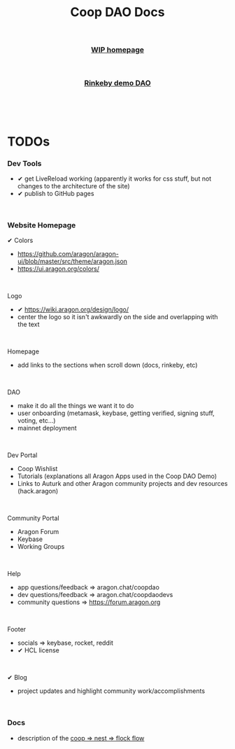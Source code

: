 <h1 align="center">
  Coop DAO Docs
</h1>
<br>
<h3 align="center">
  <a href='https://aragoncoop.github.io/coop-dao-docs/'>WIP homepage</a>
</h3> 
<br>
<h3 align="center">
  <a href='https://rinkeby.aragon.org/#/flight.aragonid.eth/0xd13a1c90050dca41082c830b94145b323791b320'>Rinkeby demo DAO</a>
</h3>

<br><br><br>

# TODOs

### Dev Tools 
- ✔ get LiveReload working (apparently it works for css stuff, but not changes to the architecture of the site)
- ✔ publish to GitHub pages

<br />

### Website Homepage 

✔ Colors
- https://github.com/aragon/aragon-ui/blob/master/src/theme/aragon.json
- https://ui.aragon.org/colors/

<br />

Logo
- ✔ https://wiki.aragon.org/design/logo/
- center the logo so it isn't awkwardly on the side and overlapping with the text

<br />

Homepage
- add links to the sections when scroll down (docs, rinkeby, etc)

<br />

DAO
- make it do all the things we want it to do
- user onboarding (metamask, keybase, getting verified, signing stuff, voting, etc...)
- mainnet deployment

<br />

Dev Portal
- Coop Wishlist 
- Tutorials (explanations all Aragon Apps used in the Coop DAO Demo)
- Links to Auturk and other Aragon community projects and dev resources (hack.aragon)

<br />

Community Portal
- Aragon Forum
- Keybase
- Working Groups

<br />

Help
- app questions/feedback => aragon.chat/coopdao
- dev questions/feedback => aragon.chat/coopdaodevs
- community questions => https://forum.aragon.org 

<br />

Footer
- socials => keybase, rocket, reddit
- ✔ HCL license

<br />

✔ Blog
- project updates and highlight community work/accomplishments

<br />

### Docs 
- description of the [coop => nest => flock flow](https://www.reddit.com/r/daonuts/comments/ao5umv/why_weight_minrep_token_for_community_governance/em3vat7/)
